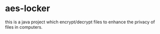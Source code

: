 # aes-locker
this is a java project which encrypt/decrypt files to enhance the privacy of files in computers.
